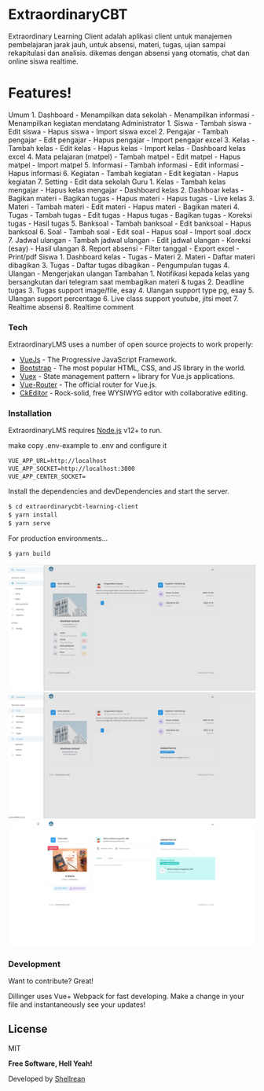# ExtraordinaryCBT

Extraordinary Learning Client adalah aplikasi client untuk manajemen pembelajaran jarak jauh, untuk absensi, materi, tugas, ujian sampai rekapitulasi dan analisis. dikemas dengan absensi yang otomatis, chat dan online siswa realtime.

# Features!
Umum
    1. Dashboard
        - Menampilkan data sekolah
        - Menampilkan informasi
        - Menampilkan kegiatan mendatang
Administrator
    1. Siswa
        - Tambah siswa
        - Edit siswa
        - Hapus siswa
        - Import siswa excel
    2. Pengajar
        - Tambah pengajar
        - Edit pengajar
        - Hapus pengajar
        - Import pengajar excel
    3. Kelas
        - Tambah kelas
        - Edit kelas
        - Hapus kelas
        - Import kelas
        - Dashboard kelas excel
    4. Mata pelajaran (matpel)
        - Tambah matpel
        - Edit matpel
        - Hapus matpel
        - Import matpel
    5. Informasi
        - Tambah informasi
        - Edit informasi
        - Hapus informasi
    6. Kegiatan
        - Tambah kegiatan
        - Edit kegiatan
        - Hapus kegiatan
    7. Setting
        - Edit data sekolah
Guru
    1. Kelas
        - Tambah kelas mengajar
        - Hapus kelas mengajar
        - Dashboard kelas
    2. Dashboar kelas
        - Bagikan materi
        - Bagikan tugas
        - Hapus materi
        - Hapus tugas
        - Live kelas
    3. Materi
        - Tambah materi
        - Edit materi
        - Hapus materi
        - Bagikan materi
    4. Tugas
        - Tambah tugas
        - Edit tugas
        - Hapus tugas
        - Bagikan tugas
        - Koreksi tugas
        - Hasil tugas
    5. Banksoal
        - Tambah banksoal
        - Edit banksoal
        - Hapus banksoal
    6. Soal
        - Tambah soal
        - Edit soal
        - Hapus soal
        - Import soal .docx
    7. Jadwal ulangan
        - Tambah jadwal ulangan
        - Edit jadwal ulangan
        - Koreksi (esay)
        - Hasil ulangan
    8. Report absensi
        - Filter tanggal
        - Export excel
        - Print/pdf 
Siswa
    1. Dashboard kelas
        - Tugas
        - Materi
    2. Materi
        - Daftar materi dibagikan
    3. Tugas
        - Daftar tugas dibagikan
        - Pengumpulan tugas
    4. Ulangan
        - Mengerjakan ulangan
Tambahan
    1. Notifikasi kepada kelas yang bersangkutan dari telegram saat membagikan materi & tugas
    2. Deadline tugas
    3. Tugas support image/file, esay
    4. Ulangan support type pg, esay
    5. Ulangan support percentage
    6. Live class support youtube, jitsi meet
    7. Realtime absensi
    8. Realtime comment

### Tech

ExtraordinaryLMS uses a number of open source projects to work properly:

* [VueJs] - The Progressive JavaScript Framework.
* [Bootstrap] - The most popular HTML, CSS, and JS library in the world.
* [Vuex] - State management pattern + library for Vue.js applications.
* [Vue-Router] - The official router for Vue.js.
* [CkEditor] - Rock-solid, free WYSIWYG editor with collaborative editing.

### Installation

ExtraordinaryLMS requires [Node.js](https://nodejs.org/) v12+ to run.

make copy .env-example to .env and configure it
``` env
VUE_APP_URL=http://localhost
VUE_APP_SOCKET=http://localhost:3000
VUE_APP_CENTER_SOCKET=
```

Install the dependencies and devDependencies and start the server.

```sh
$ cd extraordinarycbt-learning-client
$ yarn install
$ yarn serve
```

For production environments...

```sh
$ yarn build
```

![Admin](/screenshoot/admin.jpg?raw=true "Tampilan admin")
![Guru](/screenshoot/guru.jpg?raw=true "Tampilan guru")
![Kelas](/screenshoot/kelas.jpg?raw=true "Tampilan kelas")

### Development

Want to contribute? Great!

Dillinger uses Vue+ Webpack for fast developing.
Make a change in your file and instantaneously see your updates!

License
----

MIT


**Free Software, Hell Yeah!**

[//]: # (These are reference links used in the body of this note and get stripped out when the markdown processor does its job. There is no need to format nicely because it shouldn't be seen. Thanks SO - http://stackoverflow.com/questions/4823468/store-comments-in-markdown-syntax)

   [VueJs]: <http://vuejs.org>
   [Bootstrap]: <https://www.getbootstrap.com>
   [Vuex]: <https://vuex.vuejs.org>
   [Vue-Router]: <https://router.vuejs.org>
   [CkEditor]: <https://ckeditor.com>
Developed by [Shellrean](https://shellrean.com/)